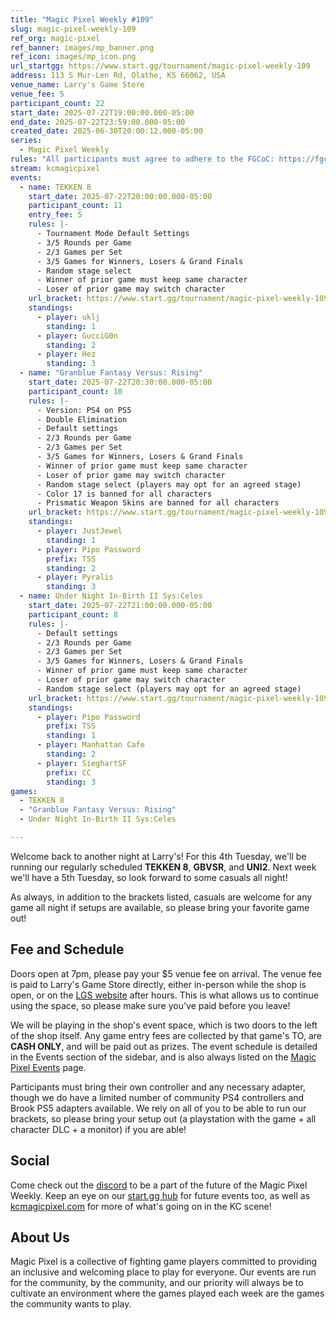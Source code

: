 ```yaml
---
title: "Magic Pixel Weekly #109"
slug: magic-pixel-weekly-109
ref_org: magic-pixel
ref_banner: images/mp_banner.png
ref_icon: images/mp_icon.png
url_startgg: https://www.start.gg/tournament/magic-pixel-weekly-109
address: 113 S Mur-Len Rd, Olathe, KS 66062, USA
venue_name: Larry's Game Store
venue_fee: 5
participant_count: 22
start_date: 2025-07-22T19:00:00.000-05:00
end_date: 2025-07-22T23:59:00.000-05:00
created_date: 2025-06-30T20:00:12.000-05:00
series:
  - Magic Pixel Weekly
rules: "All participants must agree to adhere to the FGCoC: https://fgcoc.com/"
stream: kcmagicpixel
events:
  - name: TEKKEN 8
    start_date: 2025-07-22T20:00:00.000-05:00
    participant_count: 11
    entry_fee: 5
    rules: |-
      - Tournament Mode Default Settings
      - 3/5 Rounds per Game
      - 2/3 Games per Set
      - 3/5 Games for Winners, Losers & Grand Finals
      - Random stage select
      - Winner of prior game must keep same character
      - Loser of prior game may switch character
    url_bracket: https://www.start.gg/tournament/magic-pixel-weekly-109/events/tekken-8/brackets/2012396/2947603
    standings:
      - player: uklj
        standing: 1
      - player: GucciG0n
        standing: 2
      - player: Hez
        standing: 3
  - name: "Granblue Fantasy Versus: Rising"
    start_date: 2025-07-22T20:30:00.000-05:00
    participant_count: 10
    rules: |-
      - Version: PS4 on PS5
      - Double Elimination
      - Default settings
      - 2/3 Rounds per Game
      - 2/3 Games per Set
      - 3/5 Games for Winners, Losers & Grand Finals
      - Winner of prior game must keep same character
      - Loser of prior game may switch character
      - Random stage select (players may opt for an agreed stage)
      - Color 17 is banned for all characters
      - Prismatic Weapon Skins are banned for all characters
    url_bracket: https://www.start.gg/tournament/magic-pixel-weekly-109/events/granblue-fantasy-versus-rising/brackets/2012395/2947602
    standings:
      - player: JustJewel
        standing: 1
      - player: Pipo Password
        prefix: TSS
        standing: 2
      - player: Pyralis
        standing: 3
  - name: Under Night In-Birth II Sys:Celes
    start_date: 2025-07-22T21:00:00.000-05:00
    participant_count: 8
    rules: |-
      - Default settings
      - 2/3 Rounds per Game
      - 2/3 Games per Set
      - 3/5 Games for Winners, Losers & Grand Finals
      - Winner of prior game must keep same character
      - Loser of prior game may switch character
      - Random stage select (players may opt for an agreed stage)
    url_bracket: https://www.start.gg/tournament/magic-pixel-weekly-109/events/under-night-in-birth-ii-sys-celes/brackets/2012397/2947604
    standings:
      - player: Pipo Password
        prefix: TSS
        standing: 1
      - player: Manhattan Cafe
        standing: 2
      - player: SieghartSF
        prefix: CC
        standing: 3
games:
  - TEKKEN 8
  - "Granblue Fantasy Versus: Rising"
  - Under Night In-Birth II Sys:Celes

---
```


Welcome back to another night at Larry's! For this 4th Tuesday, we'll be running our regularly scheduled **TEKKEN 8**, **GBVSR**, and **UNI2**. Next week we'll have a 5th Tuesday, so look forward to some casuals all night!<!--more-->

As always, in addition to the brackets listed, casuals are welcome for any game all night if setups are available, so please bring your favorite game out! 

## Fee and Schedule

Doors open at 7pm, please pay your $5 venue fee on arrival. The venue fee is paid to Larry's Game Store directly, either in-person while the shop is open, or on the [LGS website](https://www.larrysgamestore.com/products/kc-magic-pixel-5) after hours. This is what allows us to continue using the space, so please make sure you've paid before you leave!

We will be playing in the shop's event space, which is two doors to the left of the shop itself. Any game entry fees are collected by that game's TO, are **CASH ONLY**, and will be paid out as prizes. The event schedule is detailed in the Events section of the sidebar, and is also always listed on the [Magic Pixel Events](https://kcmagicpixel.com/events/) page.

Participants must bring their own controller and any necessary adapter, though we do have a limited number of community PS4 controllers and Brook PS5 adapters available. We rely on all of you to be able to run our brackets, so please bring your setup out (a playstation with the game + all character DLC + a monitor) if you are able!  

## Social

Come check out the [discord](https://discord.gg/jkmn6CVrrQ) to be a part of the future of the Magic Pixel Weekly. Keep an eye on our [start.gg hub](https://www.start.gg/hub/magic-pixel) for future events too, as well as [kcmagicpixel.com](https://kcmagicpixel.com) for more of what's going on in the KC scene!

## About Us

Magic Pixel is a collective of fighting game players committed to providing an inclusive and welcoming place to play for everyone. Our events are run for the community, by the community, and our priority will always be to cultivate an environment where the games played each week are the games the community wants to play.
  